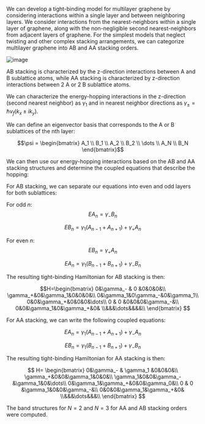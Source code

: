 We can develop a tight-binding model for multilayer graphene by considering interactions within a single layer and between neighboring layers. We consider interactions from the nearest-neighbors within a single layer of graphene, along with the non-negligible second nearest-neighbors from adjacent layers of graphene. For the simplest models that neglect twisting and other complex stacking arrangements, we can categorize multilayer graphene into AB and AA stacking orders. 

![image](https://github.com/user-attachments/assets/ec9afcf0-274d-4877-a261-9979a5a6c78f)


AB stacking is characterized by the z-direction interactions between A and B sublattice atoms, while AA stacking is characterized by z-direction interactions between 2 A or 2 B sublattice atoms.


We can characterize the energy-hopping interactions in the z-direction (second nearest neighbor) as $\gamma_1$ and in nearest neighbor directions as $\gamma_\pm = \hbar v_f (k_x \pm ik_y)$.



We can define an eigenvector basis that corresponds to the A or B sublattices of the nth layer:

$$\psi = \begin{bmatrix} A_1 \\ B_1 \\ A_2 \\ B_2 \\ \dots \\ A_N \\ B_N  \end{bmatrix}$$

We can then use our energy-hopping interactions based on the AB and AA stacking structures and determine the coupled equations that describe the hopping:

For AB stacking, we can separate our equations into even and odd layers for both sublattices:

For odd $n$:
$$EA_n = \gamma_- B_n$$

$$EB_n = \gamma_1(A_{n-1} + A_{n+1}) + \gamma_+A_n$$

For even $n$:
$$EB_n = \gamma_+ A_n$$

$$EA_n = \gamma_1(B_{n-1} + B_{n+1}) + \gamma_-B_n$$

The resulting tight-binding Hamiltonian for AB stacking is then:

$$H=\begin{bmatrix} 0&\gamma_- & 0 &0&0&0&\\ \gamma_+&0&\gamma_1&0&0&0&\\
0&\gamma_1&0\gamma_-&0&\gamma_1\\
0&0&\gamma_+&0&0&0&\dots\\
0 & 0 &0&0&0&\gamma_-&\\
0&0&\gamma_1&0&\gamma_+&0&
\\&&&\dots&&&&\\ \end{bmatrix} 
$$

For AA stacking, we can write the following coupled equations:

$$EA_n = \gamma_1(A_{n-1} + A_{n+1}) + \gamma_-A_n$$

$$EB_n = \gamma_1(B_{n-1} + B_{n+1}) + \gamma_-B_n$$

The resulting tight-binding Hamiltonian for AA stacking is then:

$$ H= \begin{bmatrix}
0&\gamma_- & \gamma_1 &0&0&0&\\
\gamma_+&0&0&\gamma_1&0&0&\\
\gamma_1&0&0&\gamma_-&\gamma_1&0&\dots\\
0&\gamma_1&\gamma_+&0&0&\gamma_0&\\
0 & 0 &\gamma_1&0&0&\gamma_-&\\
0&0&0&\gamma_1&\gamma_+&0&
\\&&&\dots&&&\\ \end{bmatrix} 
$$

The band structures for $N=2$ and $N=3$ for AA and AB stacking orders were computed.
